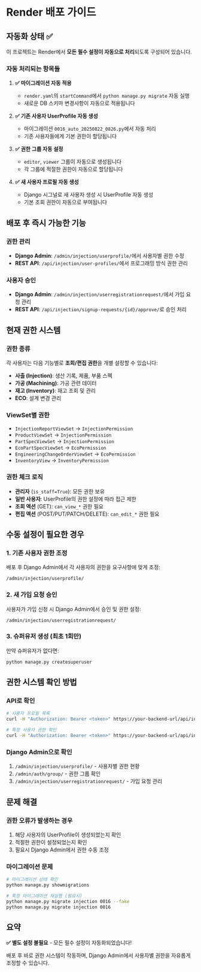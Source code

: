 # Render 배포 가이드

## 자동화 상태 ✅

이 프로젝트는 Render에서 **모든 필수 설정이 자동으로 처리**되도록 구성되어 있습니다.

### 자동 처리되는 항목들

1. **✅ 마이그레이션 자동 적용**
   - `render.yaml`의 `startCommand`에서 `python manage.py migrate` 자동 실행
   - 새로운 DB 스키마 변경사항이 자동으로 적용됩니다

2. **✅ 기존 사용자 UserProfile 자동 생성**
   - 마이그레이션 `0016_auto_20250822_0826.py`에서 자동 처리
   - 기존 사용자들에게 기본 권한이 할당됩니다

3. **✅ 권한 그룹 자동 설정**
   - `editor`, `viewer` 그룹이 자동으로 생성됩니다
   - 각 그룹에 적절한 권한이 자동으로 할당됩니다

4. **✅ 새 사용자 프로필 자동 생성**
   - Django 시그널로 새 사용자 생성 시 UserProfile 자동 생성
   - 기본 조회 권한이 자동으로 부여됩니다

## 배포 후 즉시 가능한 기능

### 권한 관리
- **Django Admin**: `/admin/injection/userprofile/`에서 사용자별 권한 수정
- **REST API**: `/api/injection/user-profiles/`에서 프로그래밍 방식 권한 관리

### 사용자 승인
- **Django Admin**: `/admin/injection/userregistrationrequest/`에서 가입 요청 관리
- **REST API**: `/api/injection/signup-requests/{id}/approve/`로 승인 처리

## 현재 권한 시스템

### 권한 종류
각 사용자는 다음 기능별로 **조회/편집 권한**을 개별 설정할 수 있습니다:

- **사출 (Injection)**: 생산 기록, 제품, 부품 스펙
- **가공 (Machining)**: 가공 관련 데이터
- **재고 (Inventory)**: 재고 조회 및 관리
- **ECO**: 설계 변경 관리

### ViewSet별 권한
- `InjectionReportViewSet` → `InjectionPermission` 
- `ProductViewSet` → `InjectionPermission`
- `PartSpecViewSet` → `InjectionPermission` 
- `EcoPartSpecViewSet` → `EcoPermission`
- `EngineeringChangeOrderViewSet` → `EcoPermission`
- `InventoryView` → `InventoryPermission`

### 권한 체크 로직
- **관리자** (`is_staff=True`): 모든 권한 보유
- **일반 사용자**: UserProfile의 권한 설정에 따라 접근 제한
- **조회 액션** (GET): `can_view_*` 권한 필요
- **편집 액션** (POST/PUT/PATCH/DELETE): `can_edit_*` 권한 필요

## 수동 설정이 필요한 경우

### 1. 기존 사용자 권한 조정
배포 후 Django Admin에서 각 사용자의 권한을 요구사항에 맞게 조정:

```
/admin/injection/userprofile/
```

### 2. 새 가입 요청 승인
사용자가 가입 신청 시 Django Admin에서 승인 및 권한 설정:

```
/admin/injection/userregistrationrequest/
```

### 3. 슈퍼유저 생성 (최초 1회만)
만약 슈퍼유저가 없다면:

```bash
python manage.py createsuperuser
```

## 권한 시스템 확인 방법

### API로 확인
```bash
# 사용자 프로필 목록
curl -H "Authorization: Bearer <token>" https://your-backend-url/api/injection/user-profiles/

# 특정 사용자 권한 확인
curl -H "Authorization: Bearer <token>" https://your-backend-url/api/injection/user-profiles/{id}/
```

### Django Admin으로 확인
1. `/admin/injection/userprofile/` - 사용자별 권한 현황
2. `/admin/auth/group/` - 권한 그룹 확인
3. `/admin/injection/userregistrationrequest/` - 가입 요청 관리

## 문제 해결

### 권한 오류가 발생하는 경우
1. 해당 사용자의 UserProfile이 생성되었는지 확인
2. 적절한 권한이 설정되었는지 확인
3. 필요시 Django Admin에서 권한 수동 조정

### 마이그레이션 문제
```bash
# 마이그레이션 상태 확인
python manage.py showmigrations

# 특정 마이그레이션 재실행 (필요시)
python manage.py migrate injection 0016 --fake
python manage.py migrate injection 0016
```

## 요약

**✅ 별도 설정 불필요** - 모든 필수 설정이 자동화되었습니다!

배포 후 바로 권한 시스템이 작동하며, Django Admin에서 사용자별 권한을 자유롭게 조정할 수 있습니다.